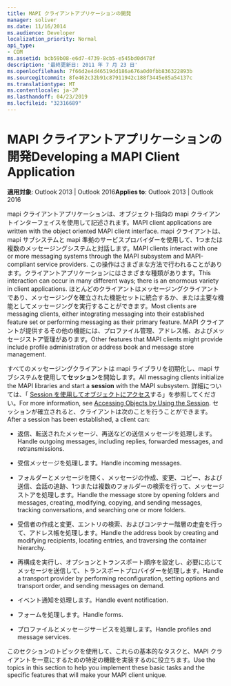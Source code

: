 ```yaml
---
title: MAPI クライアントアプリケーションの開発
manager: soliver
ms.date: 11/16/2014
ms.audience: Developer
localization_priority: Normal
api_type:
- COM
ms.assetid: bcb59b08-e6d7-4739-8cb5-e545bd0d478f
description: '最終更新日: 2011 年 7 月 23 日'
ms.openlocfilehash: 7f66d2e4d46519dd186a676a0d0fbb836322893b
ms.sourcegitcommit: 8fe462c32b91c87911942c188f3445e85a54137c
ms.translationtype: MT
ms.contentlocale: ja-JP
ms.lasthandoff: 04/23/2019
ms.locfileid: "32316689"
---
```

# <a name="developing-a-mapi-client-application"></a><span data-ttu-id="985fd-103">MAPI クライアントアプリケーションの開発</span><span class="sxs-lookup"><span data-stu-id="985fd-103">Developing a MAPI Client Application</span></span>

  
  
<span data-ttu-id="985fd-104">**適用対象**: Outlook 2013 | Outlook 2016</span><span class="sxs-lookup"><span data-stu-id="985fd-104">**Applies to**: Outlook 2013 | Outlook 2016</span></span> 
  
<span data-ttu-id="985fd-105">mapi クライアントアプリケーションは、オブジェクト指向の mapi クライアントインターフェイスを使用して記述されます。</span><span class="sxs-lookup"><span data-stu-id="985fd-105">MAPI client applications are written with the object oriented MAPI client interface.</span></span> <span data-ttu-id="985fd-106">mapi クライアントは、mapi サブシステムと mapi 準拠のサービスプロバイダーを使用して、1つまたは複数のメッセージングシステムと対話します。</span><span class="sxs-lookup"><span data-stu-id="985fd-106">MAPI clients interact with one or more messaging systems through the MAPI subsystem and MAPI-compliant service providers.</span></span> <span data-ttu-id="985fd-107">この操作はさまざまな方法で行われることがあります。クライアントアプリケーションにはさまざまな種類があります。</span><span class="sxs-lookup"><span data-stu-id="985fd-107">This interaction can occur in many different ways; there is an enormous variety in client applications.</span></span> <span data-ttu-id="985fd-108">ほとんどのクライアントはメッセージングクライアントであり、メッセージングを確立された機能セットに統合するか、または主要な機能としてメッセージングを実行することができます。</span><span class="sxs-lookup"><span data-stu-id="985fd-108">Most clients are messaging clients, either integrating messaging into their established feature set or performing messaging as their primary feature.</span></span> <span data-ttu-id="985fd-109">MAPI クライアントが提供するその他の機能には、プロファイル管理、アドレス帳、およびメッセージストア管理があります。</span><span class="sxs-lookup"><span data-stu-id="985fd-109">Other features that MAPI clients might provide include profile administration or address book and message store management.</span></span>
  
<span data-ttu-id="985fd-110">すべてのメッセージングクライアントは mapi ライブラリを初期化し、mapi サブシステムを使用して**セッション**を開始します。</span><span class="sxs-lookup"><span data-stu-id="985fd-110">All messaging clients initialize the MAPI libraries and start a **session** with the MAPI subsystem.</span></span> <span data-ttu-id="985fd-111">詳細については、「 [Session を使用してオブジェクトにアクセス](accessing-objects-by-using-the-session.md)する」を参照してください。</span><span class="sxs-lookup"><span data-stu-id="985fd-111">For more information, see [Accessing Objects by Using the Session](accessing-objects-by-using-the-session.md).</span></span> <span data-ttu-id="985fd-112">セッションが確立されると、クライアントは次のことを行うことができます。</span><span class="sxs-lookup"><span data-stu-id="985fd-112">After a session has been established, a client can:</span></span>
  
- <span data-ttu-id="985fd-113">返信、転送されたメッセージ、再送などの送信メッセージを処理します。</span><span class="sxs-lookup"><span data-stu-id="985fd-113">Handle outgoing messages, including replies, forwarded messages, and retransmissions.</span></span>
    
- <span data-ttu-id="985fd-114">受信メッセージを処理します。</span><span class="sxs-lookup"><span data-stu-id="985fd-114">Handle incoming messages.</span></span>
    
- <span data-ttu-id="985fd-115">フォルダーとメッセージを開く、メッセージの作成、変更、コピー、および送信、会話の追跡、1つまたは複数のフォルダーの検索を行って、メッセージストアを処理します。</span><span class="sxs-lookup"><span data-stu-id="985fd-115">Handle the message store by opening folders and messages, creating, modifying, copying, and sending messages, tracking conversations, and searching one or more folders.</span></span>
    
- <span data-ttu-id="985fd-116">受信者の作成と変更、エントリの検索、およびコンテナー階層の走査を行って、アドレス帳を処理します。</span><span class="sxs-lookup"><span data-stu-id="985fd-116">Handle the address book by creating and modifying recipients, locating entries, and traversing the container hierarchy.</span></span>
    
- <span data-ttu-id="985fd-117">再構成を実行し、オプションとトランスポート順序を設定し、必要に応じてメッセージを送信して、トランスポートプロバイダーを処理します。</span><span class="sxs-lookup"><span data-stu-id="985fd-117">Handle a transport provider by performing reconfiguration, setting options and transport order, and sending messages on demand.</span></span>
    
- <span data-ttu-id="985fd-118">イベント通知を処理します。</span><span class="sxs-lookup"><span data-stu-id="985fd-118">Handle event notification.</span></span>
    
- <span data-ttu-id="985fd-119">フォームを処理します。</span><span class="sxs-lookup"><span data-stu-id="985fd-119">Handle forms.</span></span>
    
- <span data-ttu-id="985fd-120">プロファイルとメッセージサービスを処理します。</span><span class="sxs-lookup"><span data-stu-id="985fd-120">Handle profiles and message services.</span></span>
    
<span data-ttu-id="985fd-121">このセクションのトピックを使用して、これらの基本的なタスクと、MAPI クライアントを一意にするための特定の機能を実装するのに役立ちます。</span><span class="sxs-lookup"><span data-stu-id="985fd-121">Use the topics in this section to help you implement these basic tasks and the specific features that will make your MAPI client unique.</span></span>
  

